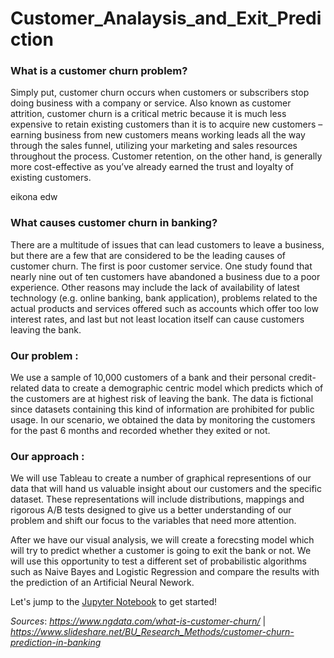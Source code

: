 # Customer_Analaysis_and_Exit_Prediction

### What is a customer churn problem?
Simply put, customer churn occurs when customers or subscribers stop doing business with a company or service. Also known as customer attrition, customer churn is a critical metric because it is much less expensive to retain existing customers than it is to acquire new customers – earning business from new customers means working leads all the way through the sales funnel, utilizing your marketing and sales resources throughout the process. Customer retention, on the other hand, is generally more cost-effective as you’ve already earned the trust and loyalty of existing customers.

eikona edw 

### What causes customer churn in banking?
There are a multitude of issues that can lead customers to leave a business, but there are a few that are considered to be the leading causes of customer churn. The first is poor customer service. One study found that nearly nine out of ten customers have abandoned a business due to a poor experience. Other reasons may include the lack of availability of latest technology (e.g. online banking, bank application), problems related to the actual products and services offered such as accounts which offer too low interest rates, and last but not least location itself can cause customers leaving the bank.

### Our problem :
We use a sample of 10,000 customers of a bank and their personal credit-related data to create a demographic centric model which predicts which of the customers are at highest risk of leaving the bank. The data is fictional since datasets containing this kind of information are prohibited for public usage. In our scenario, we obtained the data by monitoring the customers for the past 6 months and recorded whether they exited or not.

### Our approach :
We will use Tableau to create a number of graphical representions of our data that will hand us valuable insight about our customers and the specific dataset. These representations will include distributions, mappings and rigorous A/B tests designed to give us a better understanding of our problem and shift our focus to the variables that need more attention.

After we have our visual analysis, we will create a forecsting model which will try to predict whether a customer is going to exit the bank or not. We will use this opportunity to test a different set of probabilistic algorithms such as Naive Bayes and Logistic Regression and compare the results with the prediction of an Artificial Neural Nework.

Let's jump to the [Jupyter Notebook](https://github.com/giorgosterz/Tech_Stocks_Analysis_midst_COVID-19_crisis/blob/master/Tech%20Stocks%20Analysis.ipynb/) to get started!

*Sources*: *https://www.ngdata.com/what-is-customer-churn/* | *https://www.slideshare.net/BU_Research_Methods/customer-churn-prediction-in-banking*
